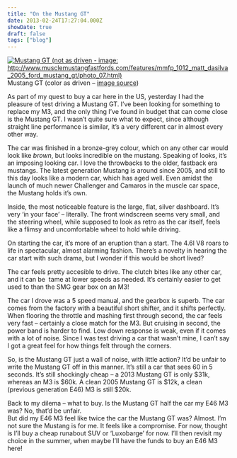 ```yaml
---
title: "On the Mustang GT"
date: 2013-02-24T17:27:04.000Z
showDate: true
draft: false
tags: ["blog"]
---
```



<span class="wp-caption alignright" id="attachment_321" style="width: 310px">[![Mustang GT (not as driven - image: http://www.musclemustangfastfords.com/features/mmfp_1012_matt_dasilva_2005_ford_mustang_gt/photo_07.html)](http://res.cloudinary.com/cianclarke/image/upload/h_225,w_300/v1382804122/mmfp_1012_05_o_matt_dasilva_2005_ford_mustang_gt_passenger_rear_profile_mng0r0.jpg)](http://res.cloudinary.com/cianclarke/image/upload/v1382804122/mmfp_1012_05_o_matt_dasilva_2005_ford_mustang_gt_passenger_rear_profile_mng0r0.jpg)  
Mustang GT (color as driven – [image source](http://www.musclemustangfastfords.com/features/mmfp_1012_matt_dasilva_2005_ford_mustang_gt/photo_07.html))
</span>

As part of my quest to buy a car here in the US, yesterday I had the pleasure of test driving a Mustang GT. I’ve been looking for something to replace my M3, and the only thing I’ve found in budget that can come close is the Mustang GT. I wasn’t quite sure what to expect, since although straight line performance is similar, it’s a very different car in almost every other way.

The car was finished in a bronze-grey colour, which on any other car would look like *brown*, but looks incredible on the mustang. Speaking of looks, it’s an imposing looking car. I love the throwbacks to the older, fastback era mustangs. The latest generation Mustang is around since 2005, and still to this day looks like a modern car, which has aged well. Even amidst the launch of much newer Challenger and Camaros in the muscle car space, the Mustang holds it’s own.

Inside, the most noticeable feature is the large, flat, silver dashboard. It’s very ‘in your face’ – literally. The front windscreen seems very small, and the steering wheel, while supposed to look as retro as the car itself, feels like a flimsy and uncomfortable wheel to hold while driving.

On starting the car, it’s more of an eruption than a start. The 4.6l V8 roars to life in spectacular, almost alarming fashion. There’s a novelty in hearing the car start with such drama, but I wonder if this would be short lived?

The car feels pretty accesible to drive. The clutch bites like any other car, and it can be  tame at lower speeds as needed. It’s certainly easier to get used to than the SMG gear box on an M3!

The car I drove was a 5 speed manual, and the gearbox is superb. The car comes from the factory with a beautiful short shifter, and it shifts perfectly. When flooring the throttle and mashing first through second, the car feels very fast – certainly a close match for the M3. But cruising in second, the power band is harder to find. Low down response is weak, even if it comes with a lot of noise. Since I was test driving a car that wasn’t mine, I can’t say I got a great feel for how things felt through the corners.

So, is the Mustang GT just a wall of noise, with little action? It’d be unfair to write the Mustang GT off in this manner. It’s still a car that sees 60 in 5 seconds. It’s still shockingly cheap – a 2013 Mustang GT is only $31k, whereas an M3 is $60k. A clean 2005 Mustang GT is $12k, a clean (previous generation E46) M3 is still $20k.

Back to my dilema – what to buy. Is the Mustang GT half the car my E46 M3 was? No, that’d be unfair.  
 But did my E46 M3 feel like twice the car the Mustang GT was? Almost. I’m not sure the Mustang is for me. It feels like a compromise. For now, thought is I’ll buy a cheap runabout SUV or ‘Luxobarge’ for now. I’ll then revisit my choice in the summer, when maybe I’ll have the funds to buy an E46 M3 here!



